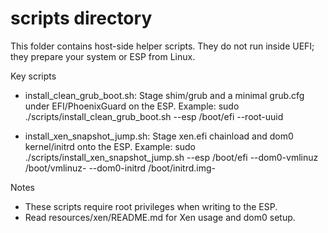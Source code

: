# scripts directory

This folder contains host-side helper scripts. They do not run inside UEFI; they prepare your system or ESP from Linux.

Key scripts
- install_clean_grub_boot.sh: Stage shim/grub and a minimal grub.cfg under EFI/PhoenixGuard on the ESP.
  Example:
    sudo ./scripts/install_clean_grub_boot.sh --esp /boot/efi --root-uuid <UUID>

- install_xen_snapshot_jump.sh: Stage xen.efi chainload and dom0 kernel/initrd onto the ESP.
  Example:
    sudo ./scripts/install_xen_snapshot_jump.sh --esp /boot/efi --dom0-vmlinuz /boot/vmlinuz-<ver> --dom0-initrd /boot/initrd.img-<ver>

Notes
- These scripts require root privileges when writing to the ESP.
- Read resources/xen/README.md for Xen usage and dom0 setup.

